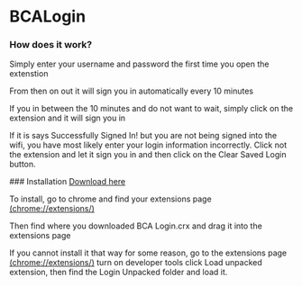 BCALogin
========
### How does it work?
<p>Simply enter your username and password the first time you open the extenstion</p>
<p>From then on out it will sign you in automatically every 10 minutes</p>
<p>If you in between the 10 minutes and do not want to wait, simply click on the extension and it will sign you in</p>
<p>If it is says Successfully Signed In! but you are not being signed into the wifi, you have most likely enter your login information incorrectly. Click not the extension and let it sign you in and then click on the Clear Saved Login button.</p>
### Installation
<a href=“https://codeload.github.com/parasm/BCALogin/zip/master”>Download here</a>
<p>To install, go to chrome and find your extensions page <a href="chrome://extensions/">(chrome://extensions/)</a></p>
<p>Then find where you downloaded BCA Login.crx and drag it into the extensions page</p>
<p>If you cannot install it that way for some reason, go to the extensions page <a href="chrome://extensions/">(chrome://extensions/)</a> turn on developer tools click Load unpacked extension, then find the Login Unpacked folder and load it.</p>
